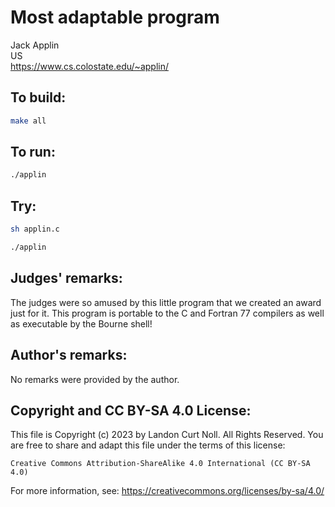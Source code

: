# Most adaptable program

Jack Applin    
US   
<https://www.cs.colostate.edu/~applin/>

## To build:

```sh
make all
```

## To run:

```sh
./applin
```

## Try:

```sh
sh applin.c

./applin
```


## Judges' remarks:


The judges were so amused by this little program that we created an
award just for it.  This program is portable to the C and Fortran 77
compilers as well as executable by the Bourne shell!

## Author's remarks:

No remarks were provided by the author.

## Copyright and CC BY-SA 4.0 License:

This file is Copyright (c) 2023 by Landon Curt Noll.  All Rights Reserved.
You are free to share and adapt this file under the terms of this license:

    Creative Commons Attribution-ShareAlike 4.0 International (CC BY-SA 4.0)

For more information, see: https://creativecommons.org/licenses/by-sa/4.0/
